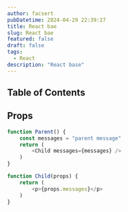 ```yaml
---
author: facsert
pubDatetime: 2024-04-29 22:39:27
title: React bae
slug: React bae
featured: false
draft: false
tags:
  - React
description: "React base"
---
```


## Table of Contents

## Props

```js
function Parent() {
    const messages = "parent message"
    return (
        <Child messages={messages} />
    )
}

function Child(props) {
    return (
        <p>{props.messages}</p>
    )
}
```
